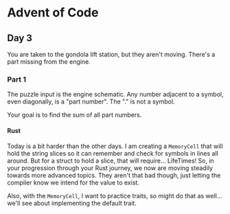 # Advent of Code

## Day 3

You are taken to the gondola lift station, but they aren't moving. There's a part missing from the engine. 

### Part 1

The puzzle input is the engine schematic. Any number adjacent to a symbol, even diagonally, is a "part number". The "." is not a symbol. 

Your goal is to find the sum of all part numbers. 

#### Rust

Today is a bit harder than the other days. I am creating a `MemoryCell` that will hold the string slices so it can remember and check for symbols in lines all around. But for a struct to hold a slice, that will require... LifeTimes! So, in your progression through your Rust journey, we now are moving steadily towards more advanced topics. They aren't that bad though, just letting the compiler know we intend for the value to exist. 

Also, with the `MemoryCell`, I want to practice traits, so might do that as well... we'll see about implementing the default trait. 